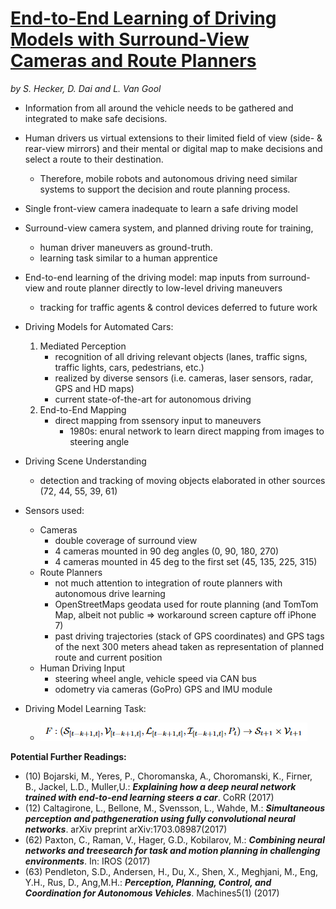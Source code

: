 # [End-to-End Learning of Driving Models with Surround-View Cameras and Route Planners](https://arxiv.org/abs/1803.10158)
*by S. Hecker, D. Dai and L. Van Gool*

- Information from all around the vehicle needs to be gathered and integrated to make safe decisions.
- Human drivers us virtual extensions to their limited field of view (side- & rear-view mirrors) and their mental or digital map to make decisions and select a route to their destination.
    - Therefore, mobile robots and autonomous driving need similar systems to support the decision and route planning process.
- Single front-view camera inadequate to learn a safe driving model
- Surround-view camera system, and planned driving route for training,
    - human driver maneuvers as ground-truth.
    - learning task similar to a human apprentice
- End-to-end learning of the driving model: map inputs from surround-view and route planner directly to low-level driving maneuvers
    - tracking for traffic agents & control devices deferred to future work

- Driving Models for Automated Cars:
    1. Mediated Perception
        - recognition of all driving relevant objects (lanes, traffic signs, traffic lights, cars, pedestrians, etc.)
        - realized by diverse sensors (i.e. cameras, laser sensors, radar, GPS and HD maps)
        - current state-of-the-art for autonomous driving
    2. End-to-End Mapping
        - direct mapping from ssensory input to maneuvers
            - 1980s: enural network to learn direct mapping from images to steering angle

- Driving Scene Understanding
    - detection and tracking of moving objects elaborated in other sources (72, 44, 55, 39, 61)

- Sensors used:
    - Cameras
        - double coverage of surround view
        - 4 cameras mounted in 90 deg angles (0, 90, 180, 270)
        - 4 cameras mounted in 45 deg to the first set (45, 135, 225, 315)
    - Route Planners
        - not much attention to integration of route planners with autonomous drive learning
        - OpenStreetMaps geodata used for route planning (and TomTom Map, albeit not public => workaround screen capture off iPhone 7)
        - past driving  trajectories (stack of GPS coordinates) and GPS tags of the next 300 meters ahead taken as representation of planned route and current position
    - Human Driving Input
        - steering wheel angle, vehicle speed via CAN bus
        - odometry via cameras (GoPro) GPS and IMU module

- Driving Model Learning Task:
    - ![F: (S[t−k+1,t], V[t−k+1,t], L[t−k+1,t], I[t−k+1,t], P[t]) → S[t+1] × V[t+1]](https://github.com/NXXR/HCU-project/blob/master/docs/notes/img/EndToEndLearningOfDrivingModels_LearningTask.png "Learning Task")
    

**Potential Further Readings:**
- (10) Bojarski, M., Yeres, P., Choromanska, A., Choromanski, K., Firner, B., Jackel, L.D., Muller,U.: ***Explaining how a deep neural network trained with end-to-end learning steers a car***. CoRR (2017)
- (12) Caltagirone, L., Bellone, M., Svensson, L., Wahde, M.: ***Simultaneous perception and pathgeneration using fully convolutional neural networks***. arXiv preprint arXiv:1703.08987(2017)
- (62) Paxton, C., Raman, V., Hager, G.D., Kobilarov, M.: ***Combining neural networks and treesearch for task and motion planning in challenging environments***. In: IROS (2017)
- (63) Pendleton, S.D., Andersen, H., Du, X., Shen, X., Meghjani, M., Eng, Y.H., Rus, D., Ang,M.H.: ***Perception, Planning, Control, and Coordination for Autonomous Vehicles***. Machines5(1) (2017)
